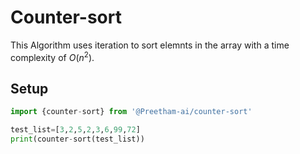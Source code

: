 # Counter-sort
This Algorithm uses iteration to sort elemnts in the array with a time complexity of $`O(n^2)`$.

## Setup
```python
import {counter-sort} from '@Preetham-ai/counter-sort'

test_list=[3,2,5,2,3,6,99,72]
print(counter-sort(test_list))
```
